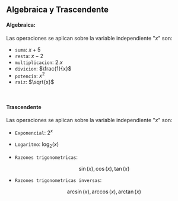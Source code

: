 ## Algebraica y Trascendente

#### Algebraica: 

Las operaciones se aplican sobre la variable independiente "$x$" son: 

- `suma`: $x + 5$
- `resta`: $x - 2$
- `multiplicacion`: $2.x$
- `divicion`: $\frac{1}{x}$
- `potencia`: $x^{2}$
- `raiz`: $\sqrt{x}$


<br>


#### Trascendente 

Las operaciones se aplican sobre la variable independiente "$x$" son:

- `Exponencial`: $2^{x}$
- `Logaritmo`: $\log_{2}(x)$
- `Razones trigonometricas`: 

    $$
        \sin(x), \cos(x), \tan(x)
    $$


- `Razones trigonometricas inversas`:

    $$
        \arcsin(x), \arccos(x), \arctan(x)
    $$